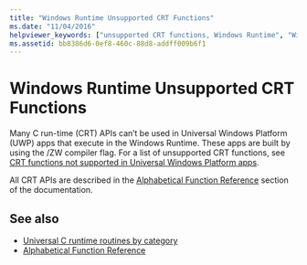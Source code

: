 ```yaml
---
title: "Windows Runtime Unsupported CRT Functions"
ms.date: "11/04/2016"
helpviewer_keywords: ["unsupported CRT functions, Windows Runtime", "Windows Runtime, unsupported CRT functions"]
ms.assetid: bb8386d6-0ef8-460c-88d8-addff009b6f1
---
```

# Windows Runtime Unsupported CRT Functions

Many C run-time (CRT) APIs can’t be used in Universal Windows Platform (UWP) apps that execute in the Windows Runtime. These apps are built by using the /ZW compiler flag. For a list of unsupported CRT functions, see [CRT functions not supported in Universal Windows Platform apps](../cppcx/crt-functions-not-supported-in-universal-windows-platform-apps.md).

All CRT APIs are described in the [Alphabetical Function Reference](../c-runtime-library/reference/crt-alphabetical-function-reference.md) section of the documentation.

## See also

- [Universal C runtime routines by category](../c-runtime-library/run-time-routines-by-category.md)
- [Alphabetical Function Reference](../c-runtime-library/reference/crt-alphabetical-function-reference.md)
